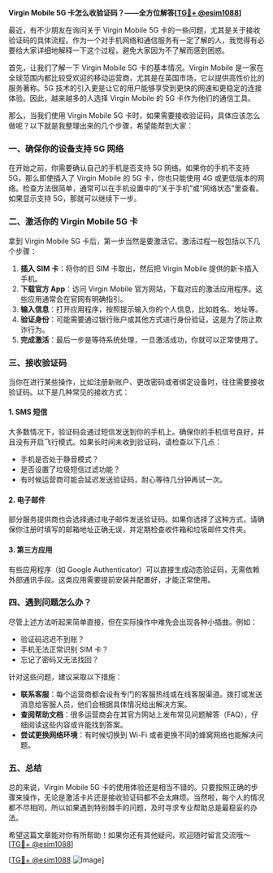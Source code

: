 **Virgin Mobile 5G 卡怎么收验证码？——全方位解答[[TG💪+ @esim1088](https://t.me/s/esim1088)]**

最近，有不少朋友在询问关于 Virgin Mobile 5G 卡的一些问题，尤其是关于接收验证码的具体流程。作为一个对手机网络和通信服务有一定了解的人，我觉得有必要给大家详细地解释一下这个过程，避免大家因为不了解而感到困惑。

首先，让我们了解一下 Virgin Mobile 5G 卡的基本情况。Virgin Mobile 是一家在全球范围内都比较受欢迎的移动运营商，尤其是在英国市场，它以提供高性价比的服务著称。5G 技术的引入更是让它的用户能够享受到更快的网速和更稳定的连接体验。因此，越来越多的人选择 Virgin Mobile 的 5G 卡作为他们的通信工具。

那么，当我们使用 Virgin Mobile 5G 卡时，如果需要接收验证码，具体应该怎么做呢？以下就是我整理出来的几个步骤，希望能帮到大家：

### 一、确保你的设备支持 5G 网络

在开始之前，你需要确认自己的手机是否支持 5G 网络。如果你的手机不支持 5G，那么即使插入了 Virgin Mobile 的 5G 卡，你也只能使用 4G 或更低版本的网络。检查方法很简单，通常可以在手机设置中的“关于手机”或“网络状态”里查看。如果显示支持 5G，那就可以继续下一步。

### 二、激活你的 Virgin Mobile 5G 卡

拿到 Virgin Mobile 5G 卡后，第一步当然是要激活它。激活过程一般包括以下几个步骤：

1. **插入 SIM 卡**：将你的旧 SIM 卡取出，然后把 Virgin Mobile 提供的新卡插入手机。
2. **下载官方 App**：访问 Virgin Mobile 官方网站，下载对应的激活应用程序。这些应用通常会在官网有明确指引。
3. **输入信息**：打开应用程序，按照提示输入你的个人信息，比如姓名、地址等。
4. **验证身份**：可能需要通过银行账户或其他方式进行身份验证，这是为了防止欺诈行为。
5. **完成激活**：最后一步是等待系统处理，一旦激活成功，你就可以正常使用了。

### 三、接收验证码

当你在进行某些操作，比如注册新账户、更改密码或者绑定设备时，往往需要接收验证码。以下是几种常见的接收方式：

#### 1. SMS 短信
大多数情况下，验证码会通过短信发送到你的手机上。确保你的手机信号良好，并且没有开启飞行模式。如果长时间未收到验证码，请检查以下几点：
- 手机是否处于静音模式？
- 是否设置了垃圾短信过滤功能？
- 有时候运营商可能会延迟发送验证码，耐心等待几分钟再试一次。

#### 2. 电子邮件
部分服务提供商也会选择通过电子邮件发送验证码。如果你选择了这种方式，请确保你注册时填写的邮箱地址正确无误，并定期检查收件箱和垃圾邮件文件夹。

#### 3. 第三方应用
有些应用程序（如 Google Authenticator）可以直接生成动态验证码，无需依赖外部通讯手段。这类应用需要提前安装并配置好，才能正常使用。

### 四、遇到问题怎么办？

尽管上述方法听起来简单直接，但在实际操作中难免会出现各种小插曲。例如：
- 验证码迟迟不到账？
- 手机无法正常识别 SIM 卡？
- 忘记了密码又无法找回？

针对这些问题，建议采取以下措施：
- **联系客服**：每个运营商都会设有专门的客服热线或在线客服渠道。拨打或发送消息给客服人员，他们会根据具体情况给出解决方案。
- **查阅帮助文档**：很多运营商会在其官方网站上发布常见问题解答（FAQ），仔细阅读这些内容或许能找到答案。
- **尝试更换网络环境**：有时候切换到 Wi-Fi 或者更换不同的蜂窝网络也能解决问题。

### 五、总结

总的来说，Virgin Mobile 5G 卡的使用体验还是相当不错的。只要按照正确的步骤来操作，无论是激活卡片还是接收验证码都不会太麻烦。当然啦，每个人的情况都不尽相同，所以如果遇到特别棘手的问题，及时寻求专业帮助总是最稳妥的办法。

希望这篇文章能对你有所帮助！如果你还有其他疑问，欢迎随时留言交流哦～ [[TG💪+ @esim1088](https://t.me/s/esim1088)] 

[[TG💪+ @esim1088](https://t.me/s/esim1088) ![Image](https://i.postimg.cc/4NQfJmqS/Snipaste-2025-05-13-00-14-12.png)]